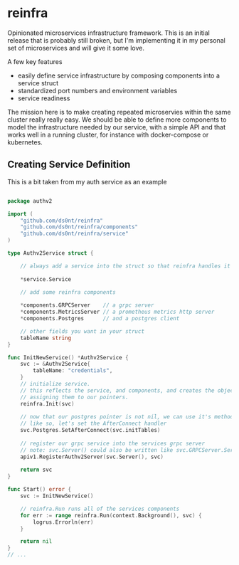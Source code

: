# reinfra

Opinionated microservices infrastructure framework. This is an initial release that is probably still broken, but I'm implementing it in my personal set of microservices and will give it some love.

A few key features

 - easily define service infrastructure by composing components into a service struct
 - standardized port numbers and environment variables
 - service readiness

The mission here is to make creating repeated microservies within the same cluster really really easy. We should be able to define more components to model the infrastructure needed by our service, with a simple API and that works well in a running cluster, for instance with docker-compose or kubernetes.

## Creating Service Definition


This is a bit taken from my auth service as an example

```go

package authv2

import (	
	"github.com/ds0nt/reinfra"
	"github.com/ds0nt/reinfra/components"
	"github.com/ds0nt/reinfra/service"
)

type Authv2Service struct {

    // always add a service into the struct so that reinfra handles it
	
    *service.Service

    // add some reinfra components
    
	*components.GRPCServer    // a grpc server
	*components.MetricsServer // a prometheus metrics http server
	*components.Postgres      // and a postgres client

    // other fields you want in your struct
	tableName string
}

func InitNewService() *Authv2Service {
	svc := &Authv2Service{
		tableName: "credentials",
	}
    // initialize service.
    // this reflects the service, and components, and creates the objects
    // assigning them to our pointers.
	reinfra.Init(svc)
	
    // now that our postgres pointer is not nil, we can use it's methods
    // like so, let's set the AfterConnect handler
    svc.Postgres.SetAfterConnect(svc.initTables)
	
    // register our grpc service into the services grpc server
    // note: svc.Server() could also be written like svc.GRPCServer.Server()
    apiv1.RegisterAuthv2Server(svc.Server(), svc)
	
    return svc
}

func Start() error {
	svc := InitNewService()

    // reinfra.Run runs all of the services components
	for err := range reinfra.Run(context.Background(), svc) {
		logrus.Errorln(err)
	}

	return nil
}
// ...
```